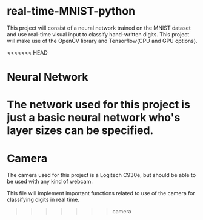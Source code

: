 # real-time-MNIST-python
This project will consist of a neural network trained on the MNIST dataset and use real-time visual input to classify hand-written digits. This project will make use of the OpenCV library and Tensorflow(CPU and GPU options).

<<<<<<< HEAD
# Neural Network
The network used for this project is just a basic neural network who's layer sizes can be specified.
=======
# Camera

The camera used for this project is a Logitech C930e, but should be able to be used with any kind of webcam.

This file will implement important functions related to use of the camera for classifying digits in real time.
>>>>>>> camera
